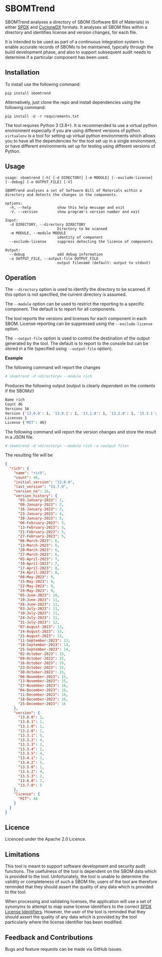 # SBOMTrend

SBOMTrend analyses a directory of SBOM (Software Bill of Materials) in either
[SPDX](https://www.spdx.org) and [CycloneDX](https://www.cyclonedx.org) formats.
It analyses all SBOM files within a directory and identifies license and version changes, for each file.

It is intended to be used as part of a continuous integration system to enable accurate records of SBOMs to be maintained, typically through the
build development phase, and also to support subsequent audit needs to determine if a particular component has been used.

## Installation

To install use the following command:

`pip install sbomtrend`

Alternatively, just clone the repo and install dependencies using the following command:

`pip install -U -r requirements.txt`

The tool requires Python 3 (3.8+). It is recommended to use a virtual python environment especially
if you are using different versions of python. `virtualenv` is a tool for setting up virtual python environments which
allows you to have all the dependencies for the tool set up in a single environment, or have different environments set
up for testing using different versions of Python.


## Usage

```
usage: sbomtrend [-h] [-d DIRECTORY] [-m MODULE] [--exclude-license] [--debug] [-o OUTPUT_FILE] [-V]

SBOMTrend analyses a set of Software Bill of Materials within a directory and detects the changes in the components.

options:
  -h, --help            show this help message and exit
  -V, --version         show program's version number and exit

Input:
  -d DIRECTORY, --directory DIRECTORY
                        Directory to be scanned
  -m MODULE, --module MODULE
                        identity of component
  --exclude-license     suppress detecting the license of components

Output:
  --debug               add debug information
  -o OUTPUT_FILE, --output-file OUTPUT_FILE
                        output filename (default: output to stdout)
```
					
## Operation

The `--directory` option is used to identify the directory to be scanned. If this option is not specified, the current directory is assumed.

The `--module` option can be used to restrict the reporting to a specific component. The default is to report for all components.

The tool reports the versions and licenses for each component in each SBOM. License reporting can be suppressed using the `--exclude-license` option.

The `--output-file` option is used to control the destination of the output generated by the tool. The
default is to report to the console but can be stored in a file (specified using `--output-file` option).

**Example**

The following command will report the changes

```bash
# sbomtrend -d <directory> --module rich
```

Produces the following output (output is clearly dependent on the contents if the SBOMs!)

```bash
Name rich
Count 46
Versions 16
Version {'13.0.0': 1, '13.0.1': 1, '13.1.0': 1, '13.2.0': 1, '13.3.1': 5, '13.3.2': 4, '13.3.3': 2, '13.3.4': 2, '13.3.5': 4, '13.4.1': 1, '13.4.2': 5, '13.5.0': 1, '13.5.2': 4, '13.5.3': 2, '13.6.0': 7, '13.7.0': 5}
Licenses 1
License {'MIT': 46}
```

The following command will report the version changes and store the result in a JSON file.

```bash
# sbomtrend -d <directory> --module rich -o <output file> 
```

The resulting file will be

```json
{
  "rich": {                                                                                                                                                                                                   
    "name": "rich",                                                                                                                                                                                           
    "count": 46,                                                                                                                                                                                              
    "initial_version": "13.0.0",                                                                                                                                                                              
    "last_version": "13.7.0",                                                                                                                                                                                 
    "version_no": 16,                                                                                                                                                                                         
    "version_history": {                                                                                                                                                                                      
      "03-January-2023": 1,                                                                                                                                                                                   
      "09-January-2023": 2,                                                                                                                                                                                   
      "16-January-2023": 3,                                                                                                                                                                                   
      "23-January-2023": 4,                                                                                                                                                                                   
      "30-January-2023": 5,                                                                                                                                                                                   
      "06-February-2023": 5,                                                                                                                                                                                  
      "13-February-2023": 5,                                                                                                                                                                                  
      "21-February-2023": 5,                                                                                                                                                                                  
      "27-February-2023": 5,                                                                                                                                                                                  
      "06-March-2023": 6,                                                                                                                                                                                     
      "13-March-2023": 6,                                                                                                                                                                                     
      "20-March-2023": 6,                                                                                                                                                                                     
      "27-March-2023": 6,                                                                                                                                                                                     
      "03-April-2023": 7,                                                                                                                                                                                     
      "10-April-2023": 7,                                                                                                                                                                                     
      "17-April-2023": 8,                                                                                                                                                                                     
      "24-April-2023": 8,                                                                                                                                                                                     
      "08-May-2023": 9,                                                                                                                                                                                       
      "15-May-2023": 9,                                                                                                                                                                                       
      "22-May-2023": 9,                                                                                                                                                                                       
      "29-May-2023": 9,                                                                                                                                                                                       
      "05-June-2023": 10,                                                                                                                                                                                     
      "19-June-2023": 11,                                                                                                                                                                                     
      "26-June-2023": 11,                                                                                                                                                                                     
      "03-July-2023": 11,                                                                                                                                                                                     
      "10-July-2023": 11,                                                                                                                                                                                     
      "24-July-2023": 11,                                                                                                                                                                                     
      "31-July-2023": 12,                                                                                                                                                                                     
      "07-August-2023": 13,                                                                                                                                                                                   
      "14-August-2023": 13,                                                                                                                                                                                   
      "21-August-2023": 13,                                                                                                                                                                                   
      "11-September-2023": 13,                                                                                                                                                                                
      "18-September-2023": 14,                                                                                                                                                                                
      "25-September-2023": 14,                                                                                                                                                                                
      "02-October-2023": 15,                                                                                                                                                                                  
      "09-October-2023": 15,                                                                                                                                                                                  
      "16-October-2023": 15,                                                                                                                                                                                  
      "23-October-2023": 15,                                                                                                                                                                                  
      "30-October-2023": 15,                                                                                                                                                                                  
      "06-November-2023": 15,                                                                                                                                                                                 
      "13-November-2023": 15,                                                                                                                                                                                 
      "27-November-2023": 16,                                                                                                                                                                                 
      "04-December-2023": 16,                                                                                                                                                                                 
      "11-December-2023": 16,                                                                                                                                                                                 
      "18-December-2023": 16,                                                                                                                                                                                 
      "25-December-2023": 16                                                                                                                                                                                  
    },                                                                                                                                                                                                        
    "version": {                                                                                                                                                                                              
      "13.0.0": 1,                                                                                                                                                                                            
      "13.0.1": 1,                                                                                                                                                                                            
      "13.1.0": 1,                                                                                                                                                                                            
      "13.2.0": 1,                                                                                                                                                                                            
      "13.3.1": 5,                                                                                                                                                                                            
      "13.3.2": 4,                                                                                                                                                                                            
      "13.3.3": 2,                                                                                                                                                                                            
      "13.3.4": 2,                                                                                                                                                                                            
      "13.3.5": 4,                                                                                                                                                                                            
      "13.4.1": 1,                                                                                                                                                                                            
      "13.4.2": 5,                                                                                                                                                                                            
      "13.5.0": 1,                                                                                                                                                                                            
      "13.5.2": 4,                                                                                                                                                                                            
      "13.5.3": 2,                                                                                                                                                                                            
      "13.6.0": 7,                                                                                                                                                                                            
      "13.7.0": 5                                                                                                                                                                                             
    },                                                                                                                                                                                                        
    "license": {                                                                                                                                                                                              
      "MIT": 46                                                                                                                                                                                               
    }                                                                                                                                                                                                         
  }                                                                                                                                                                                                           
}                                                                                                                                                                                                             

```

## Licence

Licenced under the Apache 2.0 Licence.

## Limitations

This tool is meant to support software development and security audit functions. The usefulness of the tool is dependent on the SBOM data
which is provided to the tool. Unfortunately, the tool is unable to determine the validity or completeness of such a SBOM file; users of the tool
are therefore reminded that they should assert the quality of any data which is provided to the tool.

When processing and validating licenses, the application will use a set of synonyms to attempt to map some license identifiers to the correct [SPDX License Identifiers](https://spdx.org/licenses/). However, the
user of the tool is reminded that they should assert the quality of any data which is provided by the tool particularly where the license identifier has been modified.

## Feedback and Contributions

Bugs and feature requests can be made via GitHub Issues.